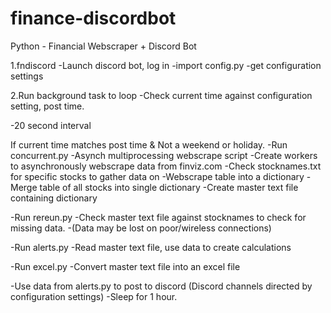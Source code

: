 # finance-discordbot
Python - Financial Webscraper + Discord Bot

1.fndiscord
-Launch discord bot, log in
-import config.py
  -get configuration settings
  
2.Run background task to loop
-Check current time against configuration setting, post time.

  -20 second interval
  
If current time matches post time & Not a weekend or holiday.
  -Run concurrent.py
    -Asynch multiprocessing webscrape script
    -Create workers to asynchronously webscrape data from finviz.com
    -Check stocknames.txt for specific stocks to gather data on
    -Webscrape table into a dictionary
    -Merge table of all stocks into single dictionary
    -Create master text file containing dictionary
  
  -Run rereun.py
    -Check master text file against stocknames to check for missing data.
    -(Data may be lost on poor/wireless connections)
   
  -Run alerts.py
    -Read master text file, use data to create calculations
   
  -Run excel.py
    -Convert master text file into an excel file
  
  -Use data from alerts.py to post to discord (Discord channels directed by configuration settings)
  -Sleep for 1 hour.

